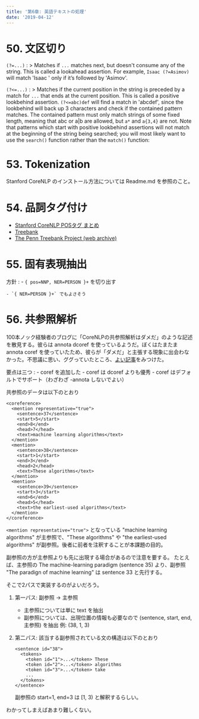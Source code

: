 ```yaml
---
title: '第6章: 英語テキストの処理'
date: '2019-04-12'
---
```


# 50. 文区切り

`(?=...)`
: > Matches if `...` matches next, but doesn't consume any of the string.  This is called a lookahead assertion. For example, `Isaac (?=Asimov)` will match 'Isaac ' only if it’s followed by 'Asimov'.

`(?<=...)`
: > Matches if the current position in the string is preceded by a match for `...` that ends at the current position. This is called a positive lookbehind assertion. `(?<=abc)def` will find a match in 'abcdef', since the lookbehind will back up 3 characters and check if the contained pattern matches. The contained pattern must only match strings of some fixed length, meaning that abc or a|b are allowed, but `a*` and `a{3,4}` are not. Note that patterns which start with positive lookbehind assertions will not match at the beginning of the string being searched; you will most likely want to use the `search()` function rather than the `match()` function:

# 53. Tokenization

Stanford CoreNLP のインストール方法については Readme.md を参照のこと。

# 54. 品詞タグ付け

- [Stanford CoreNLP POSタグ まとめ](https://qiita.com/shunyooo/items/2c1ce1d765f46a5c1d72)
- [Treebank](https://en.wikipedia.org/wiki/Treebank)
- [The Penn Treebank Project (web archive)](https://web.archive.org/web/20131109202842/http://www.cis.upenn.edu/~treebank/)


# 55. 固有表現抽出

方針
:   - `{ pos=NNP, NER=PERSON }+` を切り出す

    - `{ NER=PERSON }+` でもよさそう

# 56. 共参照解析

100本ノック経験者のブログに「CoreNLPの共参照解析はダメだ」のような記述を散見する。彼らは annota dcoref を使っているようだ。ぼくはたまたま annota coref を使っていたため、彼らが「ダメだ」と主張する現象に出会わなかった。不思議に思い、ググっていたところ、[よい記事](https://nlp.stanford.edu/software/dcoref.html)をみつけた。

要点は三つ
:   - coref を追加した
    - coref は dcoref よりも優秀
    - coref はデフォルトでサポート（わざわざ -annota しないでよい）

共参照のデータは以下のとおり

```
<coreference>
  <mention representative="true">
    <sentence>37</sentence>
    <start>5</start>
    <end>8</end>
    <head>7</head>
    <text>machine learning algorithms</text>
  </mention>
  <mention>
    <sentence>38</sentence>
    <start>1</start>
    <end>3</end>
    <head>2</head>
    <text>These algorithms</text>
  </mention>
  <mention>
    <sentence>39</sentence>
    <start>3</start>
    <end>6</end>
    <head>5</head>
    <text>the earliest-used algorithms</text>
  </mention>
</coreference>
```

`<mention representative="true">` となっている "machine learning algorithms" が主参照で、"These algorithms" や "the earliest-used algorithms" が副参照。後者に前者を注釈することが本課題の目的。

副参照の方が主参照よりも先に出現する場合があるので注意を要する。
たとえば、主参照の The machine-learning paradigm (sentence 35) より、副参照 "The paradign of machine learning" は sentence 33 と先行する。

そこで2パスで実装するのがよいだろう。

1. 第一パス: 副参照 -> 主参照
    - 主参照については単に text を抽出
    - 副参照については、出現位置の情報も必要なので (sentence, start, end, 主参照) を抽出
        例: (38, 1, 3)

2. 第二パス:
    該当する副参照されている文の構造は以下のとおり

    ```
    <sentence id="38">
      <tokens>
        <token id="1">...</token> These
        <token id="2">...</token> algorithms
        <token id="3">...</token> take
        ...
      </tokens>
    </sentence>
    ```

    副参照の start=1, end=3 は [1, 3) と解釈するらしい。

わかってしまえばあまり難しくない。
